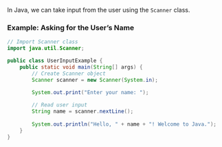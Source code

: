 In Java, we can take input from the user using the `Scanner` class.

### Example: Asking for the User’s Name

```java
// Import Scanner class
import java.util.Scanner; 

public class UserInputExample {
    public static void main(String[] args) {
        // Create Scanner object
        Scanner scanner = new Scanner(System.in); 
        
        System.out.print("Enter your name: ");

        // Read user input
        String name = scanner.nextLine(); 
        
        System.out.println("Hello, " + name + "! Welcome to Java.");
    }
}
```
